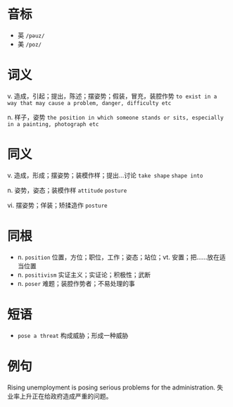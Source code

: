 # 音标

- 英 `/pəuz/`
- 美 `/poz/`

# 词义

v. 造成，引起；提出，陈述；摆姿势；假装，冒充，装腔作势
`to exist in a way that may cause a problem, danger, difficulty etc`

n. 样子，姿势
`the position in which someone stands or sits, especially in a painting, photograph etc`

# 同义

v. 造成，形成；摆姿势；装模作样；提出…讨论
`take shape` `shape into`

n. 姿势，姿态；装模作样
`attitude` `posture`

vi. 摆姿势；佯装；矫揉造作
`posture`

# 同根

- n. `position` 位置，方位；职位，工作；姿态；站位；vt. 安置；把……放在适当位置
- n. `positivism` 实证主义；实证论；积极性；武断
- n. `poser` 难题；装腔作势者；不易处理的事

# 短语

- `pose a threat` 构成威胁；形成一种威胁

# 例句

Rising unemployment is posing serious problems for the administration.
失业率上升正在给政府造成严重的问题。


